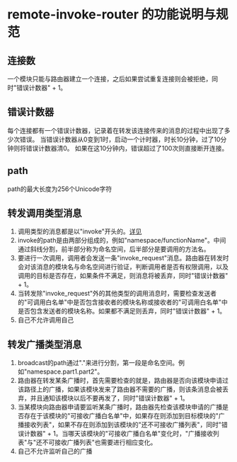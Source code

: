 # remote-invoke-router 的功能说明与规范

## 连接数
一个模块只能与路由器建立一个连接，之后如果尝试重复连接则会被拒绝，同时"错误计数器" + 1。

## 错误计数器
每个连接都有一个错误计数器，记录着在转发该连接传来的消息的过程中出现了多少次错误。
当错误计数器从0变到1时，启动一个计时器，时长10分钟，过了10分钟则将错误计数器清0。
如果在这10分钟内，错误超过了100次则直接断开连接。

## path
path的最大长度为256个Unicode字符

## 转发调用类型消息
1. 调用类型的消息都是以"invoke"开头的。[详见](https://github.com/mx601595686/remote-invoke/blob/master/src/interfaces/MessageType.ts)    
2. invoke的path是由两部分组成的，例如"namespace/functionName"。中间通过斜线分割，前半部分称为命名空间，后半部分是要调用的方法名。    
3. 要进行一次调用，调用者会发送一条"invoke\_request"消息。路由器在转发时会对该消息的模块名与命名空间进行验证，判断调用者是否有权限调用，以及调用的目标是否存在，如果条件不满足，则消息将被丢弃，同时"错误计数器" + 1。
4. 当转发除"invoke\_request"外的其他类型的调用消息时，需要检查发送者的"可调用白名单"中是否包含接收者的模块名称或接收者的"可调用白名单"中是否包含发送者的模块名称。如果都不满足则丢弃，同时"错误计数器" + 1。
5. 自己不允许调用自己

## 转发广播类型消息
1. broadcast的path通过"."来进行分割，第一段是命名空间。例如"namespace.part1.part2"。
2. 路由器在转发某条广播时，首先需要检查的就是，路由器是否向该模块申请过该路径上的广播，如果该模块发来了路由器不需要的广播，则该条消息会被丢弃，并且通知该模块以后不要再发了，同时"错误计数器" + 1。
3. 当某模块向路由器申请要监听某条广播时，路由器先检查该模块申请的广播是否存在于该模块的"可接收广播白名单"中，如果存在则添加到目标模块的"广播接收列表"，如果不存在则添加到该模块的"还不可接收广播列表"，同时"错误计数器" + 1。当哪天该模块的"可接收广播白名单"变化时，"广播接收列表"与"还不可接收广播列表"也需要进行相应变化。
5. 自己不允许监听自己的广播
